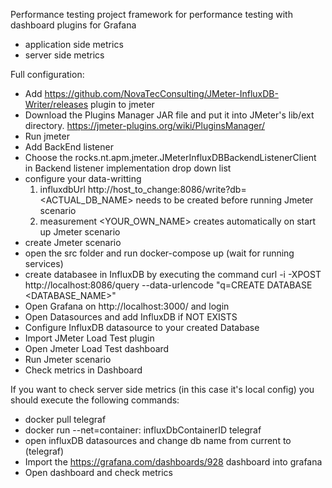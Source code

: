 Performance testing project framework for performance testing with dashboard plugins for Grafana 
- application side metrics 
- server side metrics 

Full configuration: 
- Add https://github.com/NovaTecConsulting/JMeter-InfluxDB-Writer/releases plugin to jmeter 
- Download the Plugins Manager JAR file and put it into JMeter's lib/ext directory. https://jmeter-plugins.org/wiki/PluginsManager/
- Run jmeter 
- Add BackEnd listener 
- Choose the rocks.nt.apm.jmeter.JMeterInfluxDBBackendListenerClient in Backend listener implementation drop down list 
- configure your data-writting 
    1. influxdbUrl http://host_to_change:8086/write?db=<ACTUAL_DB_NAME> needs to be created before running Jmeter scenario 
    2. measurement <YOUR_OWN_NAME> creates automatically on start up Jmeter scenario 
- create Jmeter scenario 
- open the src folder and run docker-compose up (wait for running services)
- create databasee in InfluxDB by executing the command curl -i -XPOST http://localhost:8086/query --data-urlencode "q=CREATE DATABASE <DATABASE_NAME>"
- Open Grafana on http://localhost:3000/ and login 
- Open Datasources and add InfluxDB if NOT EXISTS
- Configure InfluxDB datasource to your created Database 
- Import JMeter Load Test plugin 
- Open Jmeter Load Test dashboard 
- Run Jmeter scenario 
- Check metrics in Dashboard 

If you want to check server side metrics (in this case it's local config) you should execute the following commands: 
- docker pull telegraf 
- docker run --net=container: influxDbContainerID telegraf
- open influxDB datasources and change db name from current to (telegraf) 
- Import the https://grafana.com/dashboards/928 dashboard into grafana 
- Open dashboard and check metrics 